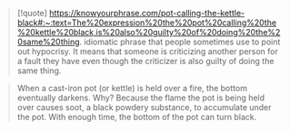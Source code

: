 > [!quote] https://knowyourphrase.com/pot-calling-the-kettle-black#:~:text=The%20expression%20the%20pot%20calling%20the%20kettle%20black,is%20also%20guilty%20of%20doing%20the%20same%20thing.
>  idiomatic phrase that people sometimes use to point out hypocrisy. It means that someone is criticizing another person for a fault they have even though the criticizer is also guilty of doing the same thing.

> When a cast-iron pot (or kettle) is held over a fire, the bottom eventually darkens. Why? Because the flame the pot is being held over causes soot, a black powdery substance, to accumulate under the pot. With enough time, the bottom of the pot can turn black.